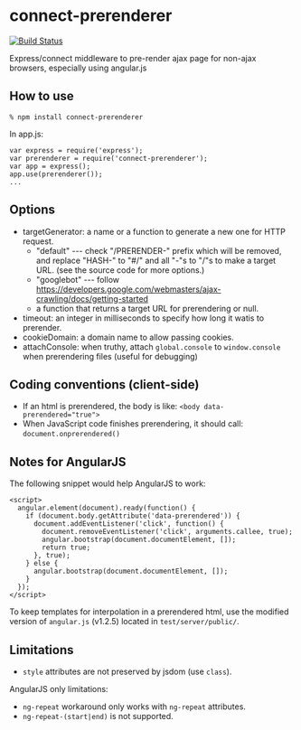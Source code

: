 connect-prerenderer
===================

[![Build Status](https://travis-ci.org/dai-shi/connect-prerenderer.png?branch=master)](https://travis-ci.org/dai-shi/connect-prerenderer)

Express/connect middleware to pre-render ajax page for non-ajax browsers, especially using angular.js

How to use
----------

    % npm install connect-prerenderer

In app.js:

    var express = require('express');
    var prerenderer = require('connect-prerenderer');
    var app = express();
    app.use(prerenderer());
    ...

Options
-------

* targetGenerator: a name or a function to generate a new one for HTTP request.
  * "default" --- check "/PRERENDER-" prefix which will be removed, and replace "HASH-" to "#/" and all "-"s to "/"s to make a target URL. (see the source code for more options.)
  * "googlebot" --- follow <https://developers.google.com/webmasters/ajax-crawling/docs/getting-started>
  * a function that returns a target URL for prerendering or null.
* timeout: an integer in milliseconds to specify how long it watis to prerender.
* cookieDomain: a domain name to allow passing cookies.
* attachConsole: when truthy, attach `global.console` to `window.console` when prerendering files
  (useful for debugging)


Coding conventions (client-side)
--------------------------------

* If an html is prerendered, the body is like: `<body data-prerendered="true">`
* When JavaScript code finishes prerendering, it should call: `document.onprerendered()`

Notes for AngularJS
-------------------

The following snippet would help AngularJS to work:

    <script>
      angular.element(document).ready(function() {
        if (document.body.getAttribute('data-prerendered')) {
          document.addEventListener('click', function() {
            document.removeEventListener('click', arguments.callee, true);
            angular.bootstrap(document.documentElement, []);
            return true;
          }, true);
        } else {
          angular.bootstrap(document.documentElement, []);
        }
      });
    </script>

To keep templates for interpolation in a prerendered html,
use the modified version of `angular.js` (v1.2.5)
located in `test/server/public/`.

Limitations
-----------

* `style` attributes are not preserved by jsdom (use `class`).

AngularJS only limitations:

* `ng-repeat` workaround only works with `ng-repeat` attributes.
* `ng-repeat-(start|end)` is not supported.
